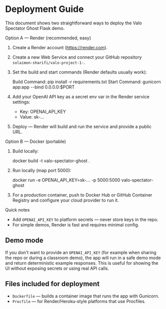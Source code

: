 # Deployment Guide

This document shows two straightforward ways to deploy the Valo Spectator Ghost Flask demo.

Option A — Render (recommended, easy)

1. Create a Render account (https://render.com).
2. Create a new Web Service and connect your GitHub repository `solaimon-sharifi/valo-project-1-`.
3. Set the build and start commands (Render defaults usually work):

   Build Command: pip install -r requirements.txt
   Start Command: gunicorn app:app --bind 0.0.0.0:$PORT

4. Add your OpenAI API key as a secret env var in the Render service settings:
   - Key: OPENAI_API_KEY
   - Value: sk-...

5. Deploy — Render will build and run the service and provide a public URL.

Option B — Docker (portable)

1. Build locally:

   docker build -t valo-spectator-ghost .

2. Run locally (map port 5000):

   docker run -e OPENAI_API_KEY=sk-... -p 5000:5000 valo-spectator-ghost

3. For a production container, push to Docker Hub or GitHub Container Registry and configure your cloud provider to run it.

Quick notes
- Add `OPENAI_API_KEY` to platform secrets — never store keys in the repo.
- For simple demos, Render is fast and requires minimal config.

Demo mode
---------

If you don't want to provide an `OPENAI_API_KEY` (for example when sharing
the repo or during a classroom demo), the app will run in a safe demo mode
and return deterministic example responses. This is useful for showing the
UI without exposing secrets or using real API calls.

Files included for deployment
-----------------------------

- `Dockerfile` — builds a container image that runs the app with Gunicorn.
- `Procfile` — for Render/Heroku-style platforms that use Procfiles.

